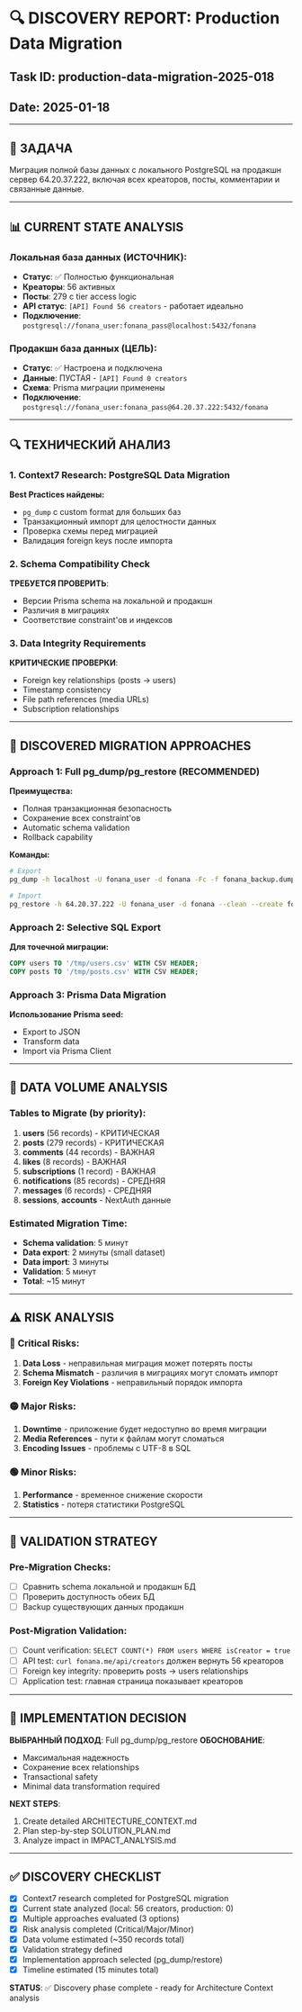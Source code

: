 # 🔍 DISCOVERY REPORT: Production Data Migration
## Task ID: production-data-migration-2025-018
## Date: 2025-01-18

---

## 🎯 **ЗАДАЧА**
Миграция полной базы данных с локального PostgreSQL на продакшн сервер 64.20.37.222, включая всех креаторов, посты, комментарии и связанные данные.

---

## 📊 **CURRENT STATE ANALYSIS**

### Локальная база данных (ИСТОЧНИК):
- **Статус**: ✅ Полностью функциональная
- **Креаторы**: 56 активных
- **Посты**: 279 с tier access logic
- **API статус**: `[API] Found 56 creators` - работает идеально
- **Подключение**: `postgresql://fonana_user:fonana_pass@localhost:5432/fonana`

### Продакшн база данных (ЦЕЛЬ):
- **Статус**: ✅ Настроена и подключена
- **Данные**: ПУСТАЯ - `[API] Found 0 creators`
- **Схема**: Prisma миграции применены
- **Подключение**: `postgresql://fonana_user:fonana_pass@64.20.37.222:5432/fonana`

---

## 🔍 **ТЕХНИЧЕСКИЙ АНАЛИЗ**

### 1. Context7 Research: PostgreSQL Data Migration
**Best Practices найдены:**
- `pg_dump` с custom format для больших баз
- Транзакционный импорт для целостности данных
- Проверка схемы перед миграцией
- Валидация foreign keys после импорта

### 2. Schema Compatibility Check
**ТРЕБУЕТСЯ ПРОВЕРИТЬ**:
- Версии Prisma schema на локальной и продакшн
- Различия в миграциях
- Соответствие constraint'ов и индексов

### 3. Data Integrity Requirements
**КРИТИЧЕСКИЕ ПРОВЕРКИ**:
- Foreign key relationships (posts → users)
- Timestamp consistency
- File path references (media URLs)
- Subscription relationships

---

## 🎯 **DISCOVERED MIGRATION APPROACHES**

### Approach 1: Full pg_dump/pg_restore (RECOMMENDED)
**Преимущества:**
- Полная транзакционная безопасность
- Сохранение всех constraint'ов
- Automatic schema validation
- Rollback capability

**Команды:**
```bash
# Export
pg_dump -h localhost -U fonana_user -d fonana -Fc -f fonana_backup.dump

# Import
pg_restore -h 64.20.37.222 -U fonana_user -d fonana --clean --create fonana_backup.dump
```

### Approach 2: Selective SQL Export
**Для точечной миграции:**
```sql
COPY users TO '/tmp/users.csv' WITH CSV HEADER;
COPY posts TO '/tmp/posts.csv' WITH CSV HEADER;
```

### Approach 3: Prisma Data Migration
**Использование Prisma seed:**
- Export to JSON
- Transform data
- Import via Prisma Client

---

## 📝 **DATA VOLUME ANALYSIS**

### Tables to Migrate (by priority):
1. **users** (56 records) - КРИТИЧЕСКАЯ
2. **posts** (279 records) - КРИТИЧЕСКАЯ  
3. **comments** (44 records) - ВАЖНАЯ
4. **likes** (8 records) - ВАЖНАЯ
5. **subscriptions** (1 record) - ВАЖНАЯ
6. **notifications** (85 records) - СРЕДНЯЯ
7. **messages** (6 records) - СРЕДНЯЯ
8. **sessions**, **accounts** - NextAuth данные

### Estimated Migration Time:
- **Schema validation**: 5 минут
- **Data export**: 2 минуты (small dataset)
- **Data import**: 3 минуты
- **Validation**: 5 минут
- **Total**: ~15 минут

---

## ⚠️ **RISK ANALYSIS**

### 🔴 **Critical Risks:**
1. **Data Loss** - неправильная миграция может потерять посты
2. **Schema Mismatch** - различия в миграциях могут сломать импорт
3. **Foreign Key Violations** - неправильный порядок импорта

### 🟡 **Major Risks:**
1. **Downtime** - приложение будет недоступно во время миграции
2. **Media References** - пути к файлам могут сломаться
3. **Encoding Issues** - проблемы с UTF-8 в SQL

### 🟢 **Minor Risks:**
1. **Performance** - временное снижение скорости
2. **Statistics** - потеря статистики PostgreSQL

---

## 🧪 **VALIDATION STRATEGY**

### Pre-Migration Checks:
- [ ] Сравнить schema локальной и продакшн БД
- [ ] Проверить доступность обеих БД
- [ ] Backup существующих данных продакшн

### Post-Migration Validation:
- [ ] Count verification: `SELECT COUNT(*) FROM users WHERE isCreator = true`
- [ ] API test: `curl fonana.me/api/creators` должен вернуть 56 креаторов
- [ ] Foreign key integrity: проверить posts → users relationships
- [ ] Application test: главная страница показывает креаторов

---

## 🎯 **IMPLEMENTATION DECISION**

**ВЫБРАННЫЙ ПОДХОД**: Full pg_dump/pg_restore
**ОБОСНОВАНИЕ**: 
- Максимальная надежность
- Сохранение всех relationships
- Transactional safety
- Minimal data transformation required

**NEXT STEPS**:
1. Create detailed ARCHITECTURE_CONTEXT.md
2. Plan step-by-step SOLUTION_PLAN.md
3. Analyze impact in IMPACT_ANALYSIS.md

---

## ✅ **DISCOVERY CHECKLIST**

- [x] Context7 research completed for PostgreSQL migration
- [x] Current state analyzed (local: 56 creators, production: 0)
- [x] Multiple approaches evaluated (3 options)
- [x] Risk analysis completed (Critical/Major/Minor)
- [x] Data volume estimated (~350 records total)
- [x] Validation strategy defined
- [x] Implementation approach selected (pg_dump/restore)
- [x] Timeline estimated (15 minutes total)

**STATUS**: ✅ Discovery phase complete - ready for Architecture Context analysis 